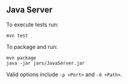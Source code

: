 ## Java Server

To execute tests run:

    mvn test

To package and run:

    mvn package
    java -jar jars/JavaServer.jar

Valid options include `-p <Port>` and `-d <Path>`.